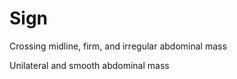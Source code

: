 
# Sign

Crossing midline, firm, and irregular abdominal mass

Unilateral and smooth abdominal mass
